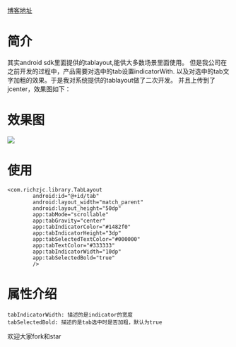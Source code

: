 
[博客地址](http://www.richzjc.top)

# 简介

其实android sdk里面提供的tablayout,能供大多数场景里面使用。
但是我公司在之前开发的过程中，产品需要对选中的tab设置indicatorWith.
以及对选中的tab文字加粗的效果。于是我对系统提供的tablayout做了二次开发。
并且上传到了jcenter，效果图如下：

# 效果图

![](http://p8k4f5rra.bkt.clouddn.com/device-2018-06-17-105142.png)

# 使用

    <com.richzjc.library.TabLayout
            android:id="@+id/tab"
            android:layout_width="match_parent"
            android:layout_height="50dp"
            app:tabMode="scrollable"
            app:tabGravity="center"
            app:tabIndicatorColor="#1482f0"
            app:tabIndicatorHeight="3dp"
            app:tabSelectedTextColor="#000000"
            app:tabTextColor="#333333"
            app:tabIndicatorWidth="10dp"
            app:tabSelectedBold="true"
            />

# 属性介绍

    tabIndicatorWidth: 描述的是indicator的宽度
    tabSelectedBold: 描述的是tab选中时是否加粗，默认为true
    

欢迎大家fork和star